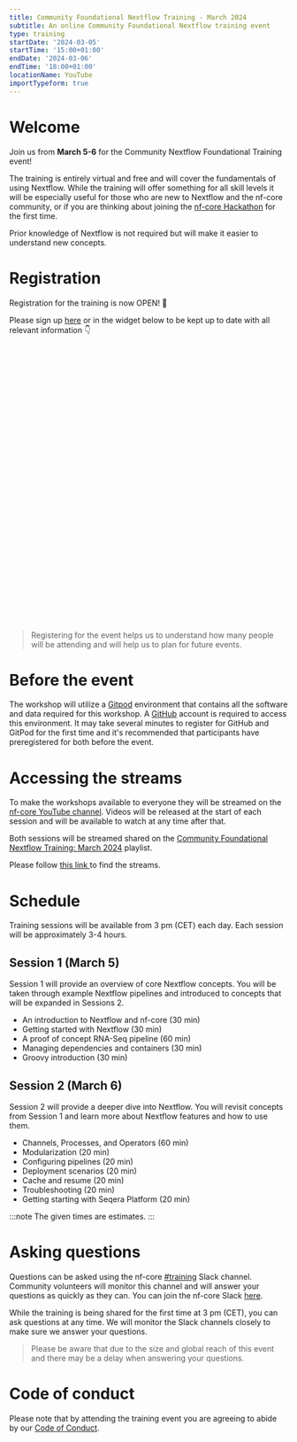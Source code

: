 ```yaml
---
title: Community Foundational Nextflow Training - March 2024
subtitle: An online Community Foundational Nextflow training event
type: training
startDate: '2024-03-05'
startTime: '15:00+01:00'
endDate: '2024-03-06'
endTime: '18:00+01:00'
locationName: YouTube
importTypeform: true
---
```


# Welcome

Join us from **March 5-6** for the Community Nextflow Foundational Training event!

The training is entirely virtual and free and will cover the fundamentals of using Nextflow.
While the training will offer something for all skill levels it will be especially useful for those who are new to Nextflow and the nf-core community, or if you are thinking about joining the [nf-core Hackathon](https://nf-co.re/events/2024/hackathon-march-2024) for the first time.

Prior knowledge of Nextflow is not required but will make it easier to understand new concepts.

# Registration

Registration for the training is now OPEN! 🎉

Please sign up [here](https://form.typeform.com/to/cueKqqeM) or in the widget below to be kept up to date with all relevant information 👇

<div data-tf-widget="cueKqqeM" style="width:100%;height:500px;color:#FFFFFF;"></div>

> Registering for the event helps us to understand how many people will be attending and will help us to plan for future events.

# Before the event

The workshop will utilize a [Gitpod](https://www.gitpod.io/) environment that contains all the software and data required for this workshop. A [GitHub](https://github.com/) account is required to access this environment. It may take several minutes to register for GitHub and GitPod for the first time and it's recommended that participants have preregistered for both before the event.

# Accessing the streams

To make the workshops available to everyone they will be streamed on the [nf-core YouTube channel](https://www.youtube.com/c/nf-core).
Videos will be released at the start of each session and will be available to watch at any time after that.

Both sessions will be streamed shared on the [Community Foundational Nextflow Training: March 2024](https://www.youtube.com/playlist?list=PL3xpfTVZLcNgLBGLAiY6Rl9fizsz-DTCT) playlist.

Please follow [this link ](https://www.youtube.com/playlist?list=PL3xpfTVZLcNgLBGLAiY6Rl9fizsz-DTCT) to find the streams.

# Schedule

Training sessions will be available from 3 pm (CET) each day. Each session will be approximately 3-4 hours.

## Session 1 (March 5)

Session 1 will provide an overview of core Nextflow concepts. You will be taken through example Nextflow pipelines and introduced to concepts that will be expanded in Sessions 2.

- An introduction to Nextflow and nf-core (30 min)
- Getting started with Nextflow (30 min)
- A proof of concept RNA-Seq pipeline (60 min)
- Managing dependencies and containers (30 min)
- Groovy introduction (30 min)

## Session 2 (March 6)

Session 2 will provide a deeper dive into Nextflow. You will revisit concepts from Session 1 and learn more about Nextflow features and how to use them.

- Channels, Processes, and Operators (60 min)
- Modularization (20 min)
- Configuring pipelines (20 min)
- Deployment scenarios (20 min)
- Cache and resume (20 min)
- Troubleshooting (20 min)
- Getting starting with Seqera Platform (20 min)

:::note
 The given times are estimates.
:::

# Asking questions

Questions can be asked using the nf-core [#training](https://nfcore.slack.com/archives/CP1T5S815) Slack channel. Community volunteers will monitor this channel and will answer your questions as quickly as they can. You can join the nf-core Slack [here](https://nf-co.re/join/slack).

While the training is being shared for the first time at 3 pm (CET), you can ask questions at any time. We will monitor the Slack channels closely to make sure we answer your questions.

> Please be aware that due to the size and global reach of this event and there may be a delay when answering your questions.

# Code of conduct

Please note that by attending the training event you are agreeing to abide by our [Code of Conduct](https://nf-co.re/code_of_conduct).
